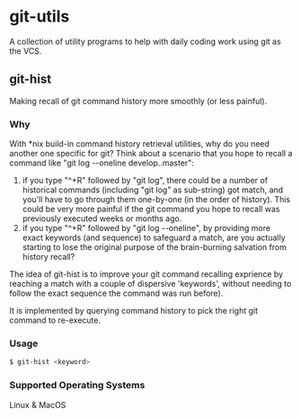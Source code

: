 # git-utils
A collection of utility programs to help with daily coding work using git as the VCS. 

## git-hist
Making recall of git command history more smoothly (or less painful).

### Why 
With *nix build-in command history retrieval utilities, why do you need another one specific for git? 
Think about a scenario that you hope to recall a command like "git log --oneline develop..master":
1) if you type "^+R" followed by "git log", there could be a number of historical commands (including "git log" as sub-string) got match, and you'll have to go through them one-by-one (in the order of history). This could be very more painful if the git command you hope to recall was previously executed weeks or months ago. 
2) if you type "^+R" followed by "git log --oneline", by providing more exact keywords (and sequence) to safeguard a match, are you actually starting to lose the original purpose of the brain-burning salvation from history recall?

The idea of git-hist is to improve your git command recalling exprience by reaching a match with a couple of dispersive 'keywords', without needing to follow the exact sequence the command was run before). 

It is implemented by querying command history to pick the right git command to re-execute.

### Usage
````bash
$ git-hist <keyword>
````

### Supported Operating Systems
Linux & MacOS
